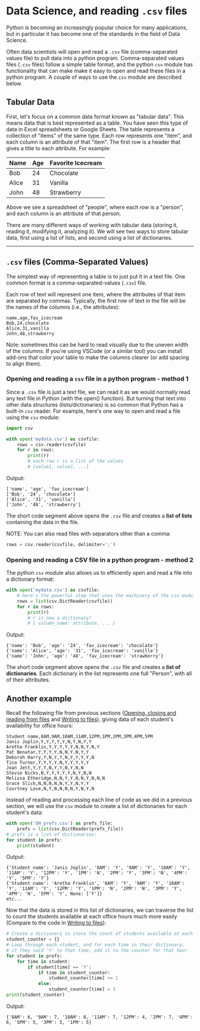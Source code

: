 # Data Science, and reading `.csv` files

Python is becoming an increasingly popular choice for many applications, but in particular it has become one of the standards in the field of Data Science.

Often data scientists will open and read a `.csv` file (comma-separated values file) to pull data into a python program. Comma-separated values files (`.csv` files) follow a simple table format, and the python `csv` module has functionality that can make make it easy to open and read these files in a python program. A couple of ways to use the `csv` module are described below.

## Tabular Data

First, let's focus on a common data format known as "tabular data". This means data that is best represented as a table. You have seen this type of data in Excel spreadsheets or Google Sheets. The table represents a collection of "items" of the same type. Each row represents one "item", and each column is an attribute of that "item". The first row is a header that gives a title to each attribute. For example:

| **Name** | **Age** | **Favorite Icecream** |
| --- | --- | --- |
| Bob | 24 | Chocolate |
| Alice | 31 | Vanilla |
| John | 48 | Strawberry |

Above we see a spreadsheet of "people", where each row is a "person", and each column is an attribute of that person.

There are many different ways of working with tabular data (storing it, reading it, modifying it, analyzing it). We will see two ways to store tabular data, first using a list of lists, and second using a list of dictionaries.

---

## `.csv` files (Comma-Separated Values)

The simplest way of representing a table is to just put it in a text file. One common format is a comma-separated-values (`.csv`) file.

Each row of text will represent one item, where the attributes of that item are separated by commas. Typically, the first row of text in the file will be the names of the columns (i.e., the attributes):

```
name,age,fav_icecream
Bob,24,chocolate
Alice,31,vanilla
John,48,strawberry
```

Note: sometimes this can be hard to read visually due to the uneven width of the columns. If you're using VSCode (or a similar tool) you can install add-ons that color your table to make the columns clearer (or add spacing to align them).

### Opening and reading a `csv` file in a python program - method 1
Since a `.csv` file is just a text file, we can read it as we would normally read any text file in Python (with the open() function). But turning that text into other data structures (lists/dictionaries) is so common that Python has a built-in `csv` reader. For example, here's one way to open and read a file using the `csv` module:

```python
import csv

with open('mydata.csv') as csvfile:
    rows = csv.reader(csvfile)
    for r in rows:
        print(r)
        # each row r is a list of the values
        # [value1, value2, ...]
```

Output:
```
['name', 'age', 'fav_icecream']
['Bob', '24', 'chocolate']
['Alice', '31', 'vanilla']
['John', '48', 'strawberry']
```


The short code segment above opens the `.csv` file and creates a **list of lists** containing the data in the file.

NOTE: You can also read files with separators other than a comma:

```python
rows = csv.reader(csvfile, delimiter=';')
```

### Opening and reading a CSV file in a python program - method 2

The python `csv` module also allows us to efficiently open and read a file into a dictionary format:

```python
with open('mydata.csv') as csvfile:
    # here's the powerful step that uses the machinery of the csv module:
    rows = list(csv.DictReader(csvfile))
    for r in rows:
        print(r)
        # r is now a dictionary!
        # { column_name: attribute, ... }
```

Output:
```
{'name': 'Bob', 'age': '24', 'fav_icecream': 'chocolate'}
{'name': 'Alice', 'age': '31', 'fav_icecream': 'vanilla'}
{'name': 'John', 'age': '48', 'fav_icecream': 'strawberry'}
```
The short code segment above opens the `.csv` file and creates a **list of dictionaries**. Each dictionary in the list represents one full "Person", with all of their attributes.


## Another example
Recall the following file from previous sections ([Opening, closing and reading from files](file_open_read_close.md) and [Writing to files](file_write.md)), giving data of each student's availability for office hours:
```
Student name,8AM,9AM,10AM,11AM,12PM,1PM,2PM,3PM,4PM,5PM
Janis Joplin,Y,Y,Y,Y,Y,N,Y,N,Y,Y
Aretha Franklin,Y,Y,Y,Y,Y,N,N,Y,N,Y
Pat Benatar,Y,Y,Y,Y,N,N,Y,N,Y,Y
Deborah Harry,Y,N,Y,Y,N,Y,Y,Y,Y,N
Tina Turner,Y,Y,Y,Y,N,Y,Y,Y,Y,Y
Joan Jett,Y,Y,Y,N,Y,Y,N,Y,N,N
Stevie Nicks,N,Y,Y,Y,Y,Y,N,Y,N,N
Melissa Etheridge,N,N,Y,Y,N,N,Y,N,N,N
Grace Slick,N,N,N,N,N,Y,Y,N,Y,Y
Courtney Love,N,Y,N,N,N,N,Y,N,Y,N
```
Instead of reading and processing each line of code as we did in a previous section, we will use the `csv` module to create a list of dictionaries for each student's data:
```python
with open('OH_prefs.csv') as prefs_file:
    prefs = list(csv.DictReader(prefs_file))
# prefs is a list of dictionaries:
for student in prefs:
    print(student)
```

Output:
```
{'Student name': 'Janis Joplin', '8AM': 'Y', '9AM': 'Y', '10AM': 'Y', '11AM': 'Y', '12PM': 'Y', '1PM': 'N', '2PM': 'Y', '3PM': 'N', '4PM': 'Y', '5PM': 'Y'}
{'Student name': 'Aretha Franklin', '8AM': 'Y', '9AM': 'Y', '10AM': 'Y', '11AM': 'Y', '12PM': 'Y', '1PM': 'N', '2PM': 'N', '3PM': 'Y', '4PM': 'N', '5PM': 'Y', None: ['Y']}
etc...
```
Now that the data is stored in this list of dictionaries, we can traverse the list to count the students available at each office hours much more easily (Compare to the code in [Writing to files](file_write.md)):
```python
# Create a dictionary to store the count of students available at each hour:
student_counter = {}
# Loop through each student, and for each time in their dictionary,
# if they said 'Y' to that time, add it to the counter for that hour
for student in prefs:
    for time in student:
        if student[time] == 'Y':
            if time in student_counter:
                student_counter[time] += 1
            else:
                student_counter[time] = 1
print(student_counter)
```

Output:
```
{'8AM': 6, '9AM': 7, '10AM': 8, '11AM': 7, '12PM': 4, '2PM': 7, '4PM': 6, '5PM': 5, '3PM': 5, '1PM': 5}
```
